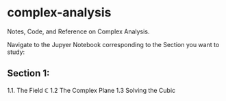 # complex-analysis
Notes, Code, and Reference on Complex Analysis. 

Navigate to the Jupyer Notebook corresponding to the Section you want to study:

## Section 1:
1.1. The Field $\mathbb{C}$
1.2 The Complex Plane
1.3 Solving the Cubic
